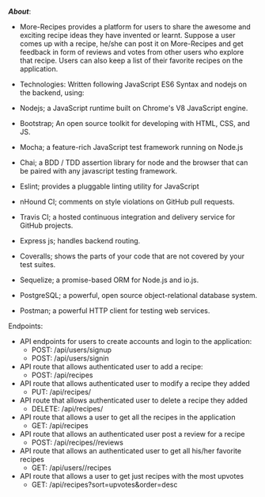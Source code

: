 _**About**_:
* More-Recipes provides a platform for users to share the awesome and exciting  recipe ideas they have invented or learnt.  Suppose a user comes up with a recipe,  he/she can post it on More-Recipes and  get feedback in form of reviews and votes from other users who explore that recipe. Users can also keep a list of their favorite recipes on the application.


* Technologies:
Written following JavaScript ES6 Syntax and nodejs on the backend, using:

* Nodejs; a JavaScript runtime built on Chrome's V8 JavaScript engine.
* Bootstrap; An open source toolkit for developing with HTML, CSS, and JS.
* Mocha; a feature-rich JavaScript test framework running on Node.js
* Chai; a BDD / TDD assertion library for node and the browser that can be paired with any javascript testing framework.
* Eslint; provides a pluggable linting utility for JavaScript
* nHound CI; comments on style violations on GitHub pull requests.
* Travis CI; a hosted continuous integration and delivery service for GitHub projects.
* Express js; handles backend routing.
* Coveralls; shows the parts of your code that are not covered by your test suites.
* Sequelize; a promise-based ORM for Node.js and io.js.
* PostgreSQL; a powerful, open source object-relational database system.
* Postman; a powerful HTTP client for testing web services.

Endpoints:
* API endpoints for users to create accounts and login to the application:
    * POST: /api/users/signup 
    * POST: /api/users/signin
* API route that allows authenticated user to add a recipe:
    * POST: /api/recipes
* API route that allows authenticated user to modify a recipe they added
    * PUT: /api/recipes/<recipeId>
* API route that allows authenticated user to delete a recipe they added
    * DELETE: /api/recipes/<recipeId>
* API route that allows a user to get all the recipes in the application
    * GET: /api/recipes
* API route that allows an authenticated user post a review for a recipe
     * POST: /api/recipes/<recipeId>/reviews
* API route that allows an authenticated user to get all his/her favorite recipes
    * GET: /api/users/<userId>/recipes
* API route that allows a user to get just recipes with the most upvotes
    * GET: /api/recipes?sort=upvotes&order=desc



